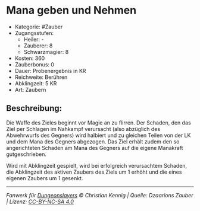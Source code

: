 # Mana geben und Nehmen

- Kategorie: #Zauber
- Zugangsstufen:
  - Heiler: -
  - Zauberer: 8
  - Schwarzmagier: 8
- Kosten: 360
- Zauberbonus: 0
- Dauer: Probenergebnis in KR
- Reichweite: Berühren
- Abklingzeit: 5 KR
- Art: Zaubern

## Beschreibung:

Die Waffe des Zieles beginnt vor Magie an zu flirren. Der Schaden, den das Ziel per Schlagen im Nahkampf verursacht (also abzüglich des Abwehrwurfs des Gegners) wird halbiert und zu gleichen Teilen von der LK und dem Mana des Gegners abgezogen. Das Ziel erhält zudem den so angerichteten Schaden am Mana des Gegners auf die eigene Manakraft gutgeschrieben.

Wird mit Abklingzeit gespielt, wird bei erfolgreich verursachtem Schaden, die Abklingzeit des aktiven Zaubers des Ziels um 1 erhöht und die eines eigenen Zaubers um 1 gesenkt.

---

_Fanwerk für [Dungeonslayers](https://www.dungeonslayers.net/) © Christian Kennig | Quelle: Dzaarions Zauber | Lizenz: [CC-BY-NC-SA 4.0](https://creativecommons.org/licenses/by-nc-sa/4.0/deed.de)_
